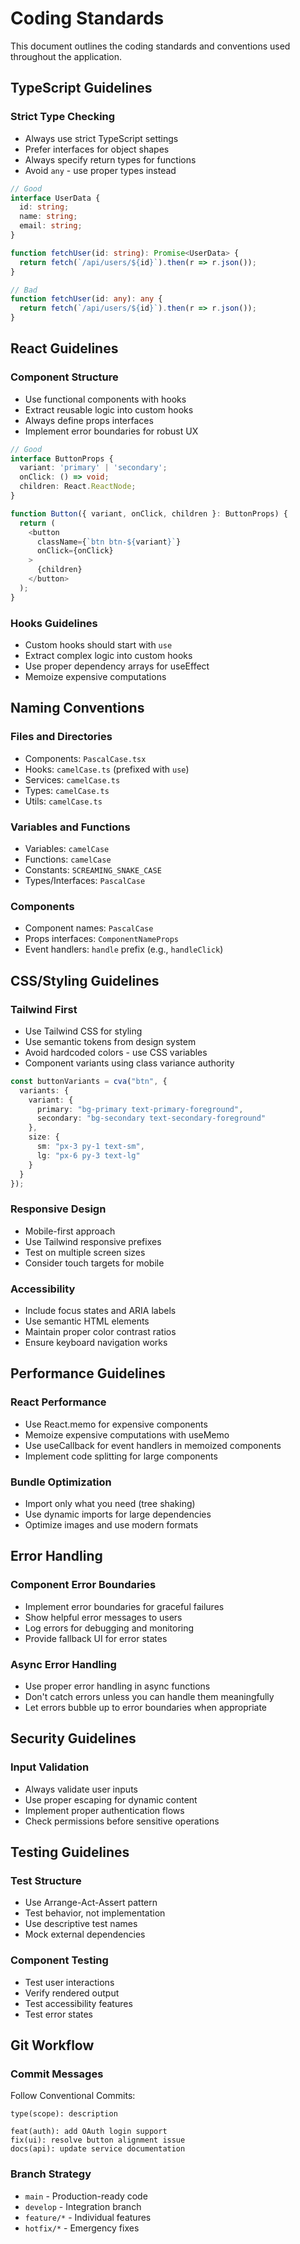 
# Coding Standards

This document outlines the coding standards and conventions used throughout the application.

## TypeScript Guidelines

### Strict Type Checking
- Always use strict TypeScript settings
- Prefer interfaces for object shapes
- Always specify return types for functions
- Avoid `any` - use proper types instead

```typescript
// Good
interface UserData {
  id: string;
  name: string;
  email: string;
}

function fetchUser(id: string): Promise<UserData> {
  return fetch(`/api/users/${id}`).then(r => r.json());
}

// Bad
function fetchUser(id: any): any {
  return fetch(`/api/users/${id}`).then(r => r.json());
}
```

## React Guidelines

### Component Structure
- Use functional components with hooks
- Extract reusable logic into custom hooks
- Always define props interfaces
- Implement error boundaries for robust UX

```typescript
// Good
interface ButtonProps {
  variant: 'primary' | 'secondary';
  onClick: () => void;
  children: React.ReactNode;
}

function Button({ variant, onClick, children }: ButtonProps) {
  return (
    <button 
      className={`btn btn-${variant}`}
      onClick={onClick}
    >
      {children}
    </button>
  );
}
```

### Hooks Guidelines
- Custom hooks should start with `use`
- Extract complex logic into custom hooks
- Use proper dependency arrays for useEffect
- Memoize expensive computations

## Naming Conventions

### Files and Directories
- Components: `PascalCase.tsx`
- Hooks: `camelCase.ts` (prefixed with `use`)
- Services: `camelCase.ts`
- Types: `camelCase.ts`
- Utils: `camelCase.ts`

### Variables and Functions
- Variables: `camelCase`
- Functions: `camelCase`
- Constants: `SCREAMING_SNAKE_CASE`
- Types/Interfaces: `PascalCase`

### Components
- Component names: `PascalCase`
- Props interfaces: `ComponentNameProps`
- Event handlers: `handle` prefix (e.g., `handleClick`)

## CSS/Styling Guidelines

### Tailwind First
- Use Tailwind CSS for styling
- Use semantic tokens from design system
- Avoid hardcoded colors - use CSS variables
- Component variants using class variance authority

```typescript
const buttonVariants = cva("btn", {
  variants: {
    variant: {
      primary: "bg-primary text-primary-foreground",
      secondary: "bg-secondary text-secondary-foreground"
    },
    size: {
      sm: "px-3 py-1 text-sm",
      lg: "px-6 py-3 text-lg"
    }
  }
});
```

### Responsive Design
- Mobile-first approach
- Use Tailwind responsive prefixes
- Test on multiple screen sizes
- Consider touch targets for mobile

### Accessibility
- Include focus states and ARIA labels
- Use semantic HTML elements
- Maintain proper color contrast ratios
- Ensure keyboard navigation works

## Performance Guidelines

### React Performance
- Use React.memo for expensive components
- Memoize expensive computations with useMemo
- Use useCallback for event handlers in memoized components
- Implement code splitting for large components

### Bundle Optimization
- Import only what you need (tree shaking)
- Use dynamic imports for large dependencies
- Optimize images and use modern formats

## Error Handling

### Component Error Boundaries
- Implement error boundaries for graceful failures
- Show helpful error messages to users
- Log errors for debugging and monitoring
- Provide fallback UI for error states

### Async Error Handling
- Use proper error handling in async functions
- Don't catch errors unless you can handle them meaningfully
- Let errors bubble up to error boundaries when appropriate

## Security Guidelines

### Input Validation
- Always validate user inputs
- Use proper escaping for dynamic content
- Implement proper authentication flows
- Check permissions before sensitive operations

## Testing Guidelines

### Test Structure
- Use Arrange-Act-Assert pattern
- Test behavior, not implementation
- Use descriptive test names
- Mock external dependencies

### Component Testing
- Test user interactions
- Verify rendered output
- Test accessibility features
- Test error states

## Git Workflow

### Commit Messages
Follow Conventional Commits:
```
type(scope): description

feat(auth): add OAuth login support
fix(ui): resolve button alignment issue
docs(api): update service documentation
```

### Branch Strategy
- `main` - Production-ready code
- `develop` - Integration branch
- `feature/*` - Individual features
- `hotfix/*` - Emergency fixes
